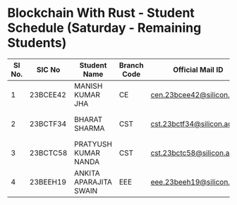 # Blockchain With Rust - Student Schedule (Saturday - Remaining Students)

| Sl No. | SIC No | Student Name | Branch Code | Official Mail ID | Students Contact No | Semester Code | Course Name | Time |
|--------|--------|--------------|-------------|------------------|---------------------|---------------|-------------|------|
| 1  | 23BCEE42 | MANISH KUMAR JHA | CE | cen.23bcee42@silicon.ac.in | 6371750590 | 4 | Blockchain With Rust | 7:30 - 8:00 |
| 2  | 23BCTF34 | BHARAT SHARMA | CST | cst.23bctf34@silicon.ac.in | 9692562371 | 4 | Blockchain With Rust | 8:00 - 8:30 |
| 3  | 23BCTC58 | PRATYUSH KUMAR NANDA | CST | cst.23bctc58@silicon.ac.in | 7064650307 | 4 | Blockchain With Rust | 8:30 - 9:00 |
| 4  | 23BEEH19 | ANKITA APARAJITA SWAIN | EEE | eee.23beeh19@silicon.ac.in | 9178218901 | 4 | Blockchain With Rust | 9:00 - 9:30 | 